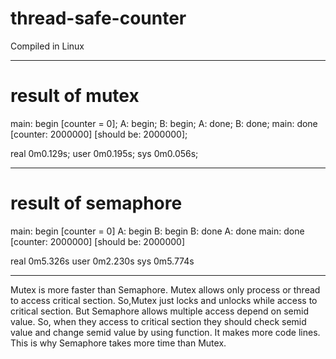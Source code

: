 # thread-safe-counter
Compiled in Linux





------
# result of mutex


main: begin [counter = 0];
A: begin;
B: begin;
A: done;
B: done;
main: done [counter: 2000000] [should be: 2000000];

real	0m0.129s;
user	0m0.195s;
sys	0m0.056s;

------


# result of semaphore


main: begin [counter = 0]
A: begin
B: begin
B: done
A: done
main: done [counter: 2000000] [should be: 2000000]

real	0m5.326s
user	0m2.230s
sys	0m5.774s

-------


Mutex is more faster than Semaphore.
Mutex allows only process or thread to access critical section.
So,Mutex just locks and unlocks while access to critical section.
But Semaphore allows multiple access depend on semid value.
So, when they access to critical section they should check semid value and change semid value by using function. It makes more code lines.
This is why Semaphore takes more time than Mutex.
